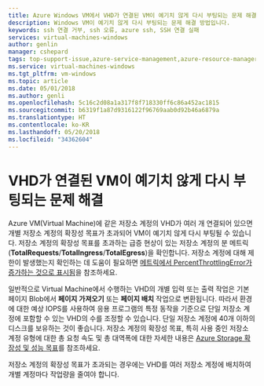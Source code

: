```yaml
---
title: Azure Windows VM에서 VHD가 연결된 VM이 예기치 않게 다시 부팅되는 문제 해결 | Microsoft Docs
description: Windows VM이 예기치 않게 다시 부팅되는 문제 해결 방법입니다.
keywords: ssh 연결 거부, ssh 오류, azure ssh, SSH 연결 실패
services: virtual-machines-windows
author: genlin
manager: cshepard
tags: top-support-issue,azure-service-management,azure-resource-manager
ms.service: virtual-machines-windows
ms.tgt_pltfrm: vm-windows
ms.topic: article
ms.date: 05/01/2018
ms.author: genli
ms.openlocfilehash: 5c16c2d08a1a317f8f718330ff6c86a452ac1815
ms.sourcegitcommit: b6319f1a87d9316122f96769aab0d92b46a6879a
ms.translationtype: HT
ms.contentlocale: ko-KR
ms.lasthandoff: 05/20/2018
ms.locfileid: "34362604"
---
```

# <a name="troubleshoot-unexpected-reboots-of-vms-with-attached-vhds"></a>VHD가 연결된 VM이 예기치 않게 다시 부팅되는 문제 해결

Azure VM(Virtual Machine)에 같은 저장소 계정의 VHD가 여러 개 연결되어 있으면 개별 저장소 계정의 확장성 목표가 초과되어 VM이 예기치 않게 다시 부팅될 수 있습니다. 저장소 계정의 확장성 목표를 초과하는 급증 현상이 있는 저장소 계정의 분 메트릭(**TotalRequests**/**TotalIngress**/**TotalEgress**)을 확인합니다. 저장소 계정에 대해 제한이 발생했는지 확인하는 데 도움이 필요하면 [메트릭에서 PercentThrottlingError가 증가하는 것으로 표시됨](../../storage/common/storage-monitoring-diagnosing-troubleshooting.md#metrics-show-an-increase-in-PercentThrottlingError)을 참조하세요.

일반적으로 Virtual Machine에서 수행하는 VHD의 개별 입력 또는 출력 작업은 기본 페이지 Blob에서 **페이지 가져오기** 또는 **페이지 배치** 작업으로 변환됩니다. 따라서 환경에 대한 예상 IOPS를 사용하여 응용 프로그램의 특정 동작을 기준으로 단일 저장소 계정에 포함할 수 있는 VHD의 수를 조정할 수 있습니다. 단일 저장소 계정에 40개 이하의 디스크를 보유하는 것이 좋습니다. 저장소 계정의 확장성 목표, 특히 사용 중인 저장소 계정 유형에 대한 총 요청 속도 및 총 대역폭에 대한 자세한 내용은 [Azure Storage 확장성 및 성능 목표](../../storage/common/storage-scalability-targets.md)를 참조하세요.

저장소 계정의 확장성 목표가 초과되는 경우에는 VHD를 여러 저장소 계정에 배치하여 개별 계정마다 작업량을 줄여야 합니다.
